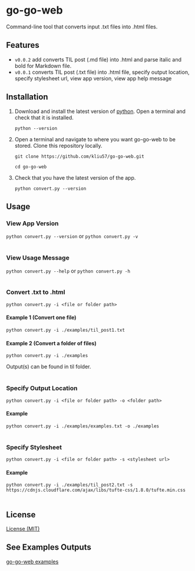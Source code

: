 # go-go-web

Command-line tool that converts input .txt files into .html files.

## Features

- `v0.0.2`  add converts TIL post (.md file) into .html and parse italic and bold for Markdown file.
- `v0.0.1` converts TIL post (.txt file) into .html file, specify output location, specify stylesheet url, view app version, view app help message

## Installation

1. Download and install the latest version of [python](https://www.python.org/downloads/). Open a terminal and check that it is installed.

   `python --version`
   
2. Open a terminal and navigate to where you want go-go-web to be stored. Clone this repository locally.
    
   `git clone https://github.com/kliu57/go-go-web.git`

   `cd go-go-web`
   
3. Check that you have the latest version of the app.

   `python convert.py --version`

## Usage

### View App Version

`python convert.py --version` or `python convert.py -v`
</br></br>

### View Usage Message

`python convert.py --help` or `python convert.py -h`
</br></br>

### Convert .txt to .html

`python convert.py -i <file or folder path>`

#### Example 1 (Convert one file)
`python convert.py -i ./examples/til_post1.txt`

#### Example 2 (Convert a folder of files)
`python convert.py -i ./examples`

Output(s) can be found in til folder.
</br></br>

### Specify Output Location

`python convert.py -i <file or folder path> -o <folder path>`

#### Example
`python convert.py -i ./examples/examples.txt -o ./examples`
</br></br>

### Specify Stylesheet

`python convert.py -i <file or folder path> -s <stylesheet url>`

#### Example
`python convert.py -i ./examples/til_post2.txt -s https://cdnjs.cloudflare.com/ajax/libs/tufte-css/1.8.0/tufte.min.css`
</br></br>

## License

[License (MIT)](LICENSE.md)

## See Examples Outputs

[go-go-web examples](https://kliu57.github.io/gogoweb/)

